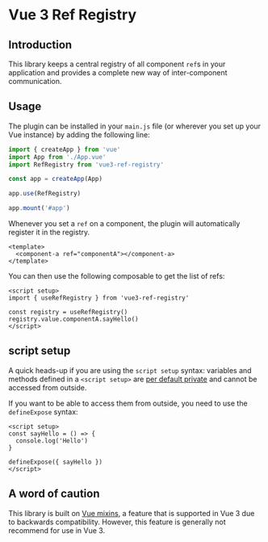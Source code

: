 # Vue 3 Ref Registry

## Introduction

This library keeps a central registry of all component `ref`s in your application and provides a complete new way of inter-component communication.
## Usage

The plugin can be installed in your `main.js` file (or wherever you set up your Vue instance) by adding the following line:

```javascript
import { createApp } from 'vue'
import App from './App.vue'
import RefRegistry from 'vue3-ref-registry'

const app = createApp(App)

app.use(RefRegistry)

app.mount('#app')
```

Whenever you set a `ref` on a component, the plugin will automatically register it in the registry.

```vue
<template>
  <component-a ref="componentA"></component-a>
</template>
```

You can then use the following composable to get the list of refs:

```vue
<script setup>
import { useRefRegistry } from 'vue3-ref-registry'

const registry = useRefRegistry()
registry.value.componentA.sayHello()
</script>
```

## script setup

A quick heads-up if you are using the `script setup` syntax: variables and methods defined in a `<script setup>` are [per default private](https://vuejs.org/guide/essentials/template-refs.html#ref-on-component) and cannot be accessed from outside.

If you want to be able to access them from outside, you need to use the `defineExpose` syntax:

```vue
<script setup>
const sayHello = () => {
  console.log('Hello')
}

defineExpose({ sayHello })
</script>
```

## A word of caution

This library is built on [Vue mixins](https://vuejs.org/api/application.html#app-mixin), a feature that is supported in Vue 3 due to  backwards compatibility. However, this feature is generally not recommend for use in Vue 3.